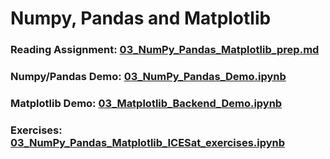 # Numpy, Pandas and Matplotlib

### Reading Assignment: [03_NumPy_Pandas_Matplotlib_prep.md](03_NumPy_Pandas_Matplotlib_prep.md)
### Numpy/Pandas Demo: [03_NumPy_Pandas_Demo.ipynb](03_NumPy_Pandas_Demo.ipynb)
### Matplotlib Demo: [03_Matplotlib_Backend_Demo.ipynb](03_Matplotlib_Backend_Demo.ipynb)
### Exercises: [03_NumPy_Pandas_Matplotlib_ICESat_exercises.ipynb](03_NumPy_Pandas_Matplotlib_ICESat_exercises.ipynb)
